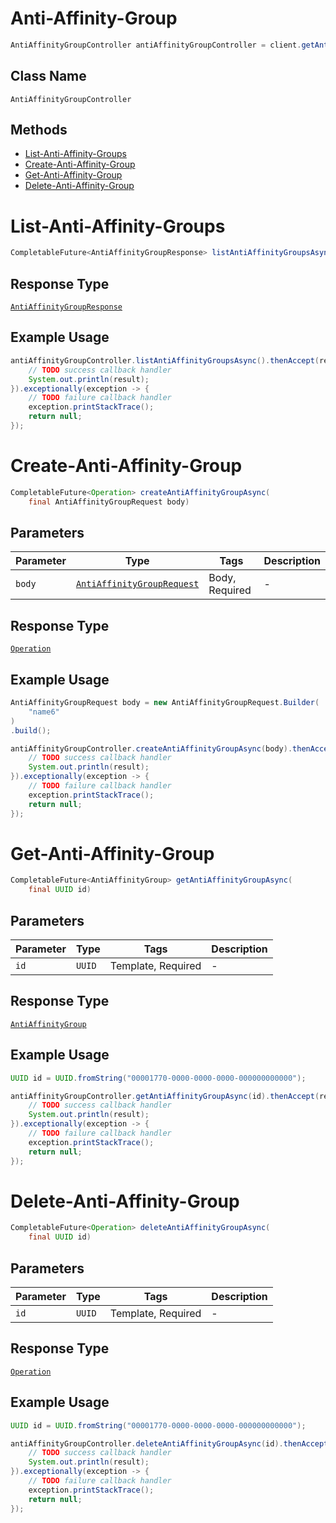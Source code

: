 # Anti-Affinity-Group

```java
AntiAffinityGroupController antiAffinityGroupController = client.getAntiAffinityGroupController();
```

## Class Name

`AntiAffinityGroupController`

## Methods

* [List-Anti-Affinity-Groups](../../doc/controllers/anti-affinity-group.md#list-anti-affinity-groups)
* [Create-Anti-Affinity-Group](../../doc/controllers/anti-affinity-group.md#create-anti-affinity-group)
* [Get-Anti-Affinity-Group](../../doc/controllers/anti-affinity-group.md#get-anti-affinity-group)
* [Delete-Anti-Affinity-Group](../../doc/controllers/anti-affinity-group.md#delete-anti-affinity-group)


# List-Anti-Affinity-Groups

```java
CompletableFuture<AntiAffinityGroupResponse> listAntiAffinityGroupsAsync()
```

## Response Type

[`AntiAffinityGroupResponse`](../../doc/models/anti-affinity-group-response.md)

## Example Usage

```java
antiAffinityGroupController.listAntiAffinityGroupsAsync().thenAccept(result -> {
    // TODO success callback handler
    System.out.println(result);
}).exceptionally(exception -> {
    // TODO failure callback handler
    exception.printStackTrace();
    return null;
});
```


# Create-Anti-Affinity-Group

```java
CompletableFuture<Operation> createAntiAffinityGroupAsync(
    final AntiAffinityGroupRequest body)
```

## Parameters

| Parameter | Type | Tags | Description |
|  --- | --- | --- | --- |
| `body` | [`AntiAffinityGroupRequest`](../../doc/models/anti-affinity-group-request.md) | Body, Required | - |

## Response Type

[`Operation`](../../doc/models/operation.md)

## Example Usage

```java
AntiAffinityGroupRequest body = new AntiAffinityGroupRequest.Builder(
    "name6"
)
.build();

antiAffinityGroupController.createAntiAffinityGroupAsync(body).thenAccept(result -> {
    // TODO success callback handler
    System.out.println(result);
}).exceptionally(exception -> {
    // TODO failure callback handler
    exception.printStackTrace();
    return null;
});
```


# Get-Anti-Affinity-Group

```java
CompletableFuture<AntiAffinityGroup> getAntiAffinityGroupAsync(
    final UUID id)
```

## Parameters

| Parameter | Type | Tags | Description |
|  --- | --- | --- | --- |
| `id` | `UUID` | Template, Required | - |

## Response Type

[`AntiAffinityGroup`](../../doc/models/anti-affinity-group.md)

## Example Usage

```java
UUID id = UUID.fromString("00001770-0000-0000-0000-000000000000");

antiAffinityGroupController.getAntiAffinityGroupAsync(id).thenAccept(result -> {
    // TODO success callback handler
    System.out.println(result);
}).exceptionally(exception -> {
    // TODO failure callback handler
    exception.printStackTrace();
    return null;
});
```


# Delete-Anti-Affinity-Group

```java
CompletableFuture<Operation> deleteAntiAffinityGroupAsync(
    final UUID id)
```

## Parameters

| Parameter | Type | Tags | Description |
|  --- | --- | --- | --- |
| `id` | `UUID` | Template, Required | - |

## Response Type

[`Operation`](../../doc/models/operation.md)

## Example Usage

```java
UUID id = UUID.fromString("00001770-0000-0000-0000-000000000000");

antiAffinityGroupController.deleteAntiAffinityGroupAsync(id).thenAccept(result -> {
    // TODO success callback handler
    System.out.println(result);
}).exceptionally(exception -> {
    // TODO failure callback handler
    exception.printStackTrace();
    return null;
});
```

